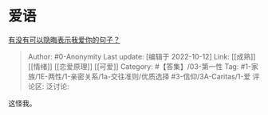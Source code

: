 # 爱语
[有没有可以隐晦表示我爱你的句子？](https://www.zhihu.com/question/406378364/answer/1617786853)

> Author: #0-Anonymity
> Last update: [编辑于 2022-10-12]
> Link: [[成熟]] [[情绪]] [[恋爱原理]] [[可爱]]
> Category: #【答集】/03-第一性
> Tag: #1-家族/1E-两性/1-亲密关系/1a-交往准则/优质选择 #3-信仰/3A-Caritas/1-爱
> 评论区:
> 泛讨论:

这怪我。
